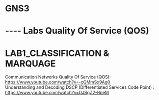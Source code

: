 # GNS3
# ---- Labs Quality Of Service (QOS)
# LAB1_CLASSIFICATION & MARQUAGE
Communication Networks Quality Of Service (QOS):  https://www.youtube.com/watch?v=-cGMmSx9Ag0 <br /> 
Understanding and Decoding DSCP (Differentiated Services Code Point) : https://www.youtube.com/watch?v=DJSgZ2-BpeM

